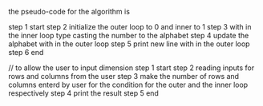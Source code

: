 the pseudo-code for the algorithm is 

step 1 start 
step 2 initialize the outer loop to 0 and inner to 1 
step 3 with in the inner loop type casting the number to the alphabet 
step 4 update the alphabet with in the outer loop 
step 5 print new line with in the outer loop
step 6 end 



// to allow the user to input dimension
step 1 start 
step 2 reading inputs for rows and columns from the user 
step 3 make the number of rows and columns enterd by user for the condition for the outer and the inner loop respectively 
step 4 print the result 
step 5 end 
